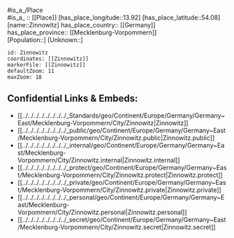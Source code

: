 ﻿---
location: [54.08,13.92] 
mapzoom: [7,12] 
mapmarker: city 
type: City
tags:
- geo/City


SpocWebEntityId: 35837
isDeleted: false
confidential: public

---
#is_a_/Place  
#is_a_ :: [[Place]] 
[has_place_longitude::13.92] 
[has_place_latitude::54.08] 
[name::Zinnowitz] 
has_place_country:: [[Germany]]  
has_place_province:: [[Mecklenburg-Vorpommern]]  
[Population::] 
[Unknown::] 


```leaflet
id: Zinnowitz
coordinates: [[Zinnowitz]] 
markerFile: [[Zinnowitz]] 
defaultZoom: 11 
maxZoom: 18
```


## Confidential Links & Embeds: 
- [[../../../../../../../../_Standards/geo/Continent/Europe/Germany/Germany~East/Mecklenburg-Vorpommern/City/Zinnowitz|Zinnowitz]] 
- [[../../../../../../../../_public/geo/Continent/Europe/Germany/Germany~East/Mecklenburg-Vorpommern/City/Zinnowitz.public|Zinnowitz.public]] 
- [[../../../../../../../../_internal/geo/Continent/Europe/Germany/Germany~East/Mecklenburg-Vorpommern/City/Zinnowitz.internal|Zinnowitz.internal]] 
- [[../../../../../../../../_protect/geo/Continent/Europe/Germany/Germany~East/Mecklenburg-Vorpommern/City/Zinnowitz.protect|Zinnowitz.protect]] 
- [[../../../../../../../../_private/geo/Continent/Europe/Germany/Germany~East/Mecklenburg-Vorpommern/City/Zinnowitz.private|Zinnowitz.private]] 
- [[../../../../../../../../_personal/geo/Continent/Europe/Germany/Germany~East/Mecklenburg-Vorpommern/City/Zinnowitz.personal|Zinnowitz.personal]] 
- [[../../../../../../../../_secret/geo/Continent/Europe/Germany/Germany~East/Mecklenburg-Vorpommern/City/Zinnowitz.secret|Zinnowitz.secret]] 
